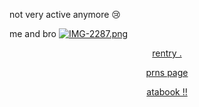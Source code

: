 not very active anymore 😢

me and bro
[![IMG-2287.png](https://i.postimg.cc/rmQPwbFp/IMG-2287.png)](https://postimg.cc/N924NdXh)
<p align="center" width="100%"><a href=https://rentry.co/gongji-cheol>rentry .</a>
<p align="center" width="100%"><a href=https://pronouns.cc/@badandcrazy>prns page</a>
<p align="center" width="100%"><a href=https://leedongwook.atabook.org>atabook !!</a>

